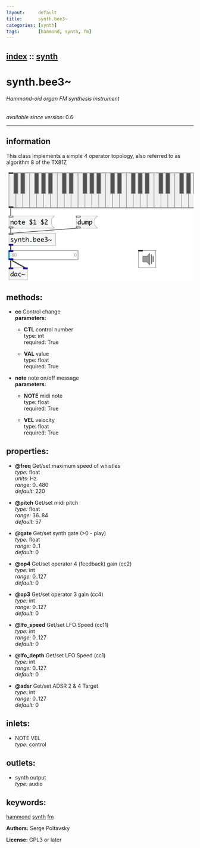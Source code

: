 ```yaml
---
layout:     default
title:      synth.bee3~
categories: [synth]
tags:       [hammond, synth, fm]
---
```

[index](index.html) :: [synth](category_synth.html)
---

# synth.bee3~

###### Hammond-oid organ FM synthesis instrument

*available since version:* 0.6

---


## information
This class implements a simple 4 operator topology, also referred to as algorithm 8 of the TX81Z


[![example](../examples/img/synth.bee3~.jpg)](../examples/pd/synth.bee3~.pd)





## methods:

* **cc**
Control change<br>
  __parameters:__
  - **CTL** control number<br>
    type: int <br>
    required: True <br>

  - **VAL** value<br>
    type: float <br>
    required: True <br>

* **note**
note on/off message<br>
  __parameters:__
  - **NOTE** midi note<br>
    type: float <br>
    required: True <br>

  - **VEL** velocity<br>
    type: float <br>
    required: True <br>




## properties:

* **@freq** 
Get/set maximum speed of whistles<br>
_type:_ float<br>
_units:_ Hz<br>
_range:_ 0..480<br>
_default:_ 220<br>

* **@pitch** 
Get/set midi pitch<br>
_type:_ float<br>
_range:_ 36..84<br>
_default:_ 57<br>

* **@gate** 
Get/set synth gate (&gt;0 - play)<br>
_type:_ float<br>
_range:_ 0..1<br>
_default:_ 0<br>

* **@op4** 
Get/set operator 4 (feedback) gain (cc2)<br>
_type:_ int<br>
_range:_ 0..127<br>
_default:_ 0<br>

* **@op3** 
Get/set operator 3 gain (cc4)<br>
_type:_ int<br>
_range:_ 0..127<br>
_default:_ 0<br>

* **@lfo_speed** 
Get/set LFO Speed (cc11)<br>
_type:_ int<br>
_range:_ 0..127<br>
_default:_ 0<br>

* **@lfo_depth** 
Get/set LFO Speed (cc1)<br>
_type:_ int<br>
_range:_ 0..127<br>
_default:_ 0<br>

* **@adsr** 
Get/set ADSR 2 &amp; 4 Target<br>
_type:_ int<br>
_range:_ 0..127<br>
_default:_ 0<br>



## inlets:

* NOTE VEL<br>
_type:_ control



## outlets:

* synth output<br>
_type:_ audio



## keywords:

[hammond](keywords/hammond.html)
[synth](keywords/synth.html)
[fm](keywords/fm.html)






**Authors:** Serge Poltavsky




**License:** GPL3 or later





